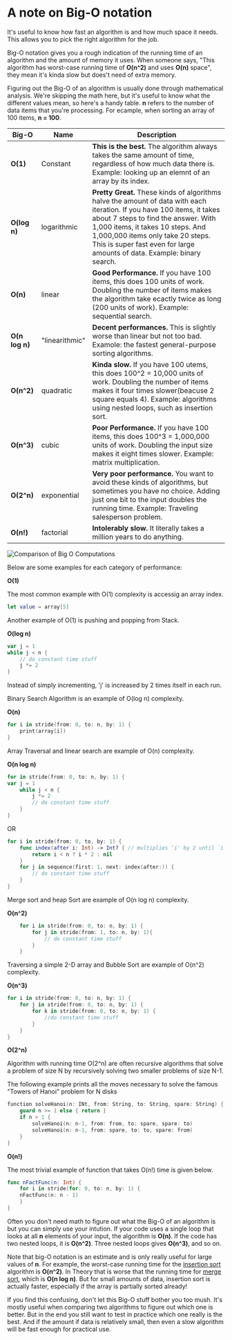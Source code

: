 
# A note on Big-O notation

It's useful to know how fast an algorithm is and how much space it needs. This allows you to pick the right algorithm for the job. 

Big-O notation gives you a rough indication of the running time of an algorithm and the amount of memory it uses. When someone says, "This algorithm has worst-case running time of **O(n^2)** and uses **O(n)** space", they mean it's kinda slow but does't need of extra memory.

Figuring out the Big-O of an algorithm is usually done through mathematical analysis. We're skipping the math here, but it's useful to know what the different values mean, so here's a handy table. **n** refers to the number of data items that you're processing. For ecample, when sorting an array of 100 items, **n = 100**.

Big-O | Name | Description
--------| ------ | ------------
**O(1)** | Constant | **This is the best.** The algorithm always takes the same amount of time, regardless of how much data there is. Example: looking up an elemnt of an array by its index. 
**O(log n)** | logarithmic | **Pretty Great.** These kinds of algorithms halve the amount of data with each iteration. If you have 100 items, it takes about 7 steps to find the answer. With 1,000 items, it takes 10 steps. And 1,000,000 items only take 20 steps. This is super fast even for large amounts of data. Example: binary search. 
**O(n)** | linear | **Good Performance.** If you have 100 items, this does 100 units of work. Doubling the number of items makes the algorithm take ecactly twice as long (200 units of work). Example: sequential search. 
**O(n log n)** | "linearithmic" | **Decent performances.** This is slightly worse than linear but not too bad. Examole: the fastest general-purpose sorting algorithms.
**O(n^2)** | quadratic | **Kinda slow.** If you have 100 utems, this does 100^2 = 10,000 units of work. Doubling the number of items makes it four times slower(beacuse 2 square equals 4). Example: algorithms using nested loops, such as insertion sort. 
**O(n^3)** | cubic | **Poor Performance.** If you have 100 items, this does 100^3 = 1,000,000 units of work. Doubling the input size makes it eight times slower. Example: matrix multiplication. 
**O(2^n)** | exponential | **Very poor performance.** You want to avoid these kinds of algorithms, but sometimes you have no choice. Adding just one bit to the input doubles the running time. Example: Traveling salesperson problem.
**O(n!)** | factorial | **Intolerably slow.** It literally takes a million years to do anything.

![Comparison of Big O Computations](https://upload.wikimedia.org/wikipedia/commons/7/7e/Comparison_computational_complexity.svg)

Below are some examples for each category of performance:

**O(1)**

The most common example with O(1) complexity is accessig an array index.

```swift
let value = array[5]
```
Another example of O(1) is pushing and popping from Stack.

**O(log n)**

```swift
var j = 1
while j < n {
    // do constant time stuff
    j *= 2
}
```

Instead of simply incrementing, 'j' is increased by 2 times itself in each run.

Binary Search Algorithm is an example of O(log n) complexity.

**O(n)**

```swift
for i in stride(from: 0, to: n, by: 1) {
    print(array[i])
}
```

Array Traversal and linear search are example of O(n) complexity.

**O(n log n)**

```swift
for in stride(from: 0, to: n, by: 1) {
var j = 1
    while j < n {
        j *= 2
        // do constant time stuff
    }
}
```

OR

```swift
for i in stride(from: 0, to, by: 1) {
    func index(after i: Int) -> Int? { // multiplies 'i' by 2 until `i` >= 'n'
        return i < n ? i * 2 : nil
    }
    for j in sequence(first: 1, next: index(after:)) {
        // do constant time stuff
    }
}
```

Merge sort and heap Sort are example of O(n log n) complexity.

**O(n^2)**

```swift
    for i in stride(from: 0, to: n, by: 1) {
        for j in stride(from: 1, to: n, by: 1){
            // do constant time stuff
        }
    }
```

Traversing a simple 2-D array and Bubble Sort are example of O(n^2) complexity.

**O(n^3)**

```swift
for i in stride(from: 0, to: n, by: 1) {
    for j in stride(from: 0, to: n, by: 1) {
        for k in stride(from: 0, to: n, by: 1) {
            //do constant time stuff
        }
    }
}
```

**O(2^n)**

Algorithm with running time O(2^n) are often recursive algorithms that solve a problem of size N by recursively solving two smaller problems of size N-1.

The following example prints all the moves necessary to solve the famous "Towers of Hanoi" problem for N disks

```swift
function solveHanoi(n: INt, from: String, to: String, spare: String) {
    guard n >= 1 else { return }
    if n > 1 {
        solveHanoi(n: n-1, from: from, to: spare, spare: to)
        solveHanoi(n: n-1, from: spare, to: to, spare: from)
    }
}
```

**O(n!)**

The most trivial example of function that takes O(n!) time is given below.

```swift
func nFactFunc(n: Int) {
    for i in stride(for: 0, to: n, by: 1) {
    nFactFunc(n: n - 1)
    }
}
```

Often you don't need math to figure out what the Big-O of an algorithm is but you can simply use your intution. If your code uses a single loop that looks at all **n** elements of your input, the algorithm is **O(n)**. If the code has two nested loops, it is **O(n^2)**.
Three nested loops gives **O(n^3)**, and so on. 

Note that big-O notation is an estimate and is only really useful for large values of **n**. For example, the worst-case running time for the [insertion sort](Insertion%20Sort/) algorithm is **O(n^2)**. In Theory that is worse that the running time for [merge sort](Merge%20Sort/), which is **O(n log n)**. But for small amounts of data, insertion sort is actually faster, especially if the array is partially sorted already!

If you find this confusing, don't let this Big-O stuff bother you too mush. It's mostly useful when comparing two algorithms to figure out which one is better. But in the end you still want to test in practice which one really is the best. And if the amount if data is relatively small, then even a slow algorithm will be fast enough for practical use. 



